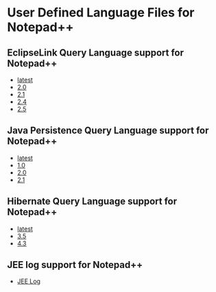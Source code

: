 # User Defined Language Files for Notepad++

EclipseLink Query Language support for Notepad++
---
* [latest](npp.eclipselink.xml)
* [2.0](npp.EQL2_0.xml)
* [2.1](npp.EQL2_1.xml)
* [2.4](npp.EQL2_4.xml)
* [2.5](npp.EQL2_5.xml)

Java Persistence Query Language support for Notepad++
---
* [latest](npp.JPQL.xml)
* [1.0](npp.JPQL1_0.xml)
* [2.0](npp.JPQL2_0.xml)
* [2.1](npp.JPQL2_1.xml)

Hibernate Query Language support for Notepad++
---
* [latest](npp.hibernate.xml)
* [3.5](npp.HQL3_5.xml)
* [4.3](npp.HQL4_3.xml)

JEE log support for Notepad++
---
* [JEE Log](npp.jeelog.xml)
